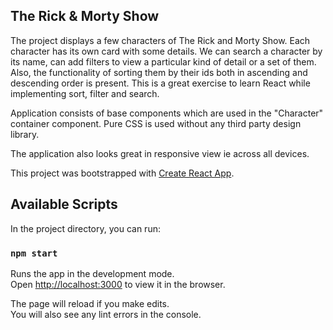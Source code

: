## The Rick & Morty Show

The project displays a few characters of The Rick and Morty Show. Each character has its own card with some details. We can search a character by its name, can add filters to view a particular kind of detail or a set of them. Also, the functionality of sorting them by their ids both in ascending and descending order is present. This is a great exercise to learn React while implementing sort, filter and search.

Application consists of base components which are used in the "Character" container component. Pure CSS is used without any third party design library.

The application also looks great in responsive view ie across all devices.

This project was bootstrapped with [Create React App](https://github.com/facebook/create-react-app).

## Available Scripts

In the project directory, you can run:

### `npm start`

Runs the app in the development mode.<br />
Open [http://localhost:3000](http://localhost:3000) to view it in the browser.

The page will reload if you make edits.<br />
You will also see any lint errors in the console.
